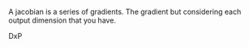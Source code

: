 A jacobian is a series of gradients.
The gradient but considering each output dimension that you have.

DxP